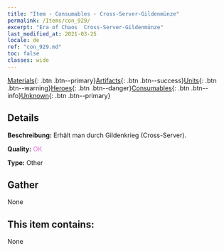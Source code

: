 ```yaml
---
title: "Item - Consumables - Cross-Server-Gildenmünze"
permalink: /Items/con_929/
excerpt: "Era of Chaos  Cross-Server-Gildenmünze"
last_modified_at: 2021-03-25
locale: de
ref: "con_929.md"
toc: false
classes: wide
---
```

 [Materials](/de/Items/){: .btn .btn--primary}[Artifacts](/de/Items/Artifacts/){: .btn .btn--success}[Units](/de/Items/Units/){: .btn .btn--warning}[Heroes](/de/Items/Heroes/){: .btn .btn--danger}[Consumables](/de/Items/Consumables/){: .btn .btn--info}[Unknown](/de/Items/Unknown/){: .btn .btn--primary}

## Details
 **Beschreibung:** Erhält man durch Gildenkrieg (Cross-Server).

 **Quality:** <span style="color: #DA70D6">OK</span>

 **Type:** Other

## Gather

  None

## This item contains:

  None

